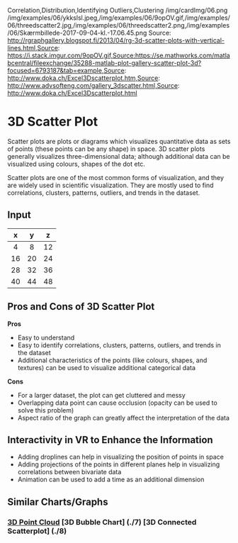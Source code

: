 Correlation,Distribution,Identifying Outliers,Clustering
/img/cardImg/06.png
/img/examples/06/ykkslsl.jpeg,/img/examples/06/9opOV.gif,/img/examples/06/threedscatter2.jpg,/img/examples/06/threedscatter2.png,/img/examples/06/Skærmbillede-2017-09-04-kl.-17.06.45.png
Source: http://rgraphgallery.blogspot.fi/2013/04/rg-3d-scatter-plots-with-vertical-lines.html,Source: https://i.stack.imgur.com/9opOV.gif,Source:https://se.mathworks.com/matlabcentral/fileexchange/35288-matlab-plot-gallery-scatter-plot-3d?focused=6793187&tab=example,Source: http://www.doka.ch/Excel3Dscatterplot.htm,Source: http://www.advsofteng.com/gallery_3dscatter.html,Source: http://www.doka.ch/Excel3Dscatterplot.html
# 3D Scatter Plot

Scatter plots are plots or diagrams which visualizes quantitative data as sets of points (these points can be any shape) in space. 3D scatter plots generally visualizes three-dimensional data; although additional data can be visualized using colours, shapes of the dot etc.

Scatter plots are one of the most common forms of visualization, and they are widely used in scientific visualization. They are mostly used to find correlations, clusters, patterns, outliers, and trends in the dataset. 

## Input

 x | y | z | 
:-------------:| :-----:| :-----:| 
4 | 8 | 12
16 | 20 | 24
28 | 32 | 36
40 | 44 | 48

## Pros and Cons of 3D Scatter Plot

__Pros__
* Easy to understand
* Easy to identify correlations, clusters, patterns, outliers, and trends in the dataset
* Additional characteristics of the points (like colours, shapes, and textures) can be used to visualize additional categorical data

__Cons__
* For a larger dataset, the plot can get cluttered and messy
* Overlapping data point can cause occlusion (opacity can be used to solve this problem)
* Aspect ratio of the graph can greatly affect the interpretation of the data 

## Interactivity in VR to Enhance the Information

* Adding droplines can help in visualizing the position of points in space
* Adding projections of the points in different planes help in visualizing correlations between bivariate data
* Animation can be used to add a time as an additional dimension

## Similar Charts/Graphs

### [3D Point Cloud](./5) [3D Bubble Chart] (./7) [3D Connected Scatterplot] (./8)
